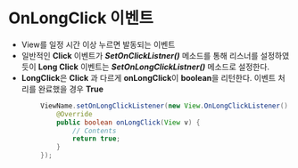 # OnLongClick 이벤트

- View를 일정 시간 이상 누르면 발동되는 이벤트
- 일반적인 **Click** 이벤트가 ***SetOnClickListner()*** 메소드를 통해 리스너를 설정하였듯이 **Long Click** 이벤트는 ***SetOnLongClickListner()*** 메소드로 설정한다.
- **LongClick**은 **Click** 과 다르게 **onLongClick**이 **boolean**을 리턴한다. 이벤트 처리를 완료했을 경우 **True**

```JAVA
        ViewName.setOnLongClickListener(new View.OnLongClickListener() {
            @Override
            public boolean onLongClick(View v) {
                // Contents
                return true;
            }
        });
   ```
   
   
